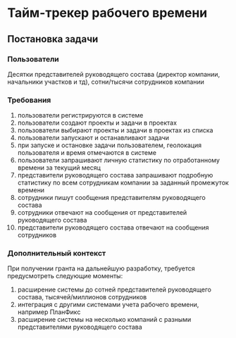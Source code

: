# Тайм-трекер рабочего времени

## Постановка задачи
### Пользователи
Десятки представителей руководящего состава (директор компании, начальники участков и тд), сотни/тысячи сотрудников компании

### Требования
1. пользователи регистрируются в системе
1. пользователи создают проекты и задачи в проектах
1. пользователи выбирают проекты и задачи в проектах из списка
1. пользователи запускают и останавливают задачи
1. при запуске и остановке задачи пользователем, геолокация пользователя и время отмечаются в системе
1. пользователи запрашивают личную статистику по отработанному времени за текущий месяц
1. представители руководящего состава запрашивают подробную статистику по всем сотрудникам компании за заданный промежуток времени
1. сотрудники пишут сообщения представителям руководящего состава
1. сотрудники отвечают на сообщения от представителей руководящего состава
1. представители руководящего состава отвечают на сообщения сотрудников

### Дополнительный контекст
При получении гранта на дальнейшую разработку, требуется предусмотреть следующие моменты:
1. расширение системы до сотней представителей руководящего состава, тысячей/миллионов сотрудников
1. интеграция с другими системами учета рабочего времени, например ПланФикс
1. расширение системы на несколько компаний с разными представителями руководящего состава
